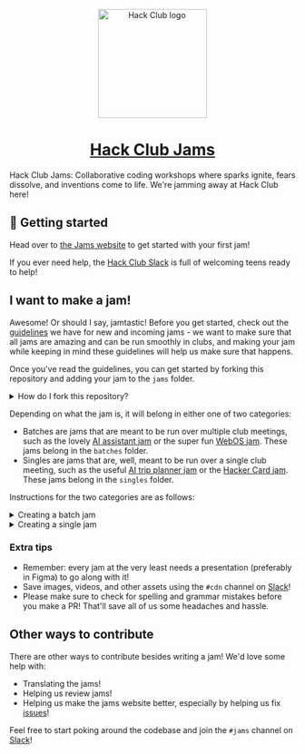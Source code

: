<p align="center"><img width="192" alt="Hack Club logo" src="https://assets.hackclub.com/flag-standalone.svg"></p>
<h1 align="center"><a href="https://jams.hackclub.com">Hack Club Jams</a></h1>

Hack Club Jams: Collaborative coding workshops where sparks ignite, fears dissolve, and inventions come to life. We're jamming away at Hack Club here!

## 🎉 Getting started

Head over to [the Jams website](https://jams.hackclub.com) to get started with your first jam!

If you ever need help, the [Hack Club Slack](https://hackclub.com/slack/) is full of welcoming teens ready to help!

## I want to make a jam!

Awesome! Or should I say, jamtastic! Before you get started, check out the [guidelines](https://docs.google.com/document/d/1apYcjpCHrA5hJZa2-g_A8ToJeOv-2zwfRV4bg7l2G_k/edit) we have for new and incoming jams - we want to make sure that all jams are amazing and can be run smoothly in clubs, and making your jam while keeping in mind these guidelines will help us make sure that happens.

Once you've read the guidelines, you can get started by forking this repository and adding your jam to the `jams` folder.

<details>
    <summary>How do I fork this repository?</summary>

Click on the "Fork" button in the top right corner of this page and follow the prompts to create your own copy of this repo.

Afterwards, clone your copy:

```
git clone https://github.com/<your username>/jams
```

Now head to where the copy is on your computer and start making some changes!

Once you're done, you can make a pull request (PR) to this repository. To do that, run the following on your computer inside your jams folder:

```
git add .
git commit -m "<What did you do?>"
git push
```

This will send the changes you made to your repository. To send it to ours, go to your repository on GitHub and click on the button that says `Contribute` right above the code viewer. It will ask you to `Open a pull request` - go ahead and do that. It'll take you to a page that looks like this:

![PR page](https://cloud-3d1rlweqr-hack-club-bot.vercel.app/0screenshot_2023-08-16_at_15-47-10_comparing_hackclub_main...jianmin-chen_main____hackclub_workshops.png)

Fill in the title, maybe add a little description, and click that big green button that says `Create pull request`! That's it! You've made a PR!

</details>

Depending on what the jam is, it will belong in either one of two categories:

- Batches are jams that are meant to be run over multiple club meetings, such as the lovely [AI assistant jam](https://jams.hackclub.dev/batch/artificial-intelligence) or the super fun [WebOS jam](https://jams.hackclub.dev/batch/webOS). These jams belong in the `batches` folder.
- Singles are jams that are, well, meant to be run over a single club meeting, such as the useful [AI trip planner jam](https://jams.hackclub.dev/jam/ai-travel) or the [Hacker Card jam](https://jams.hackclub.dev/jam/hacker-card). These jams belong in the `singles` folder.

Instructions for the two categories are as follows:

<details>
    <summary>Creating a batch jam</summary>
<br/>
Head over to `jams/batches`, and create a new folder with the name of your jam. Inside that folder, create a `readMe` folder, and create a new file inside `readMe` called `en-US.md` (or whatever your locale is) with the following content:

```markdown
---
title: 'your title'
contributor: 'your github username'
description: 'description of your batch jam'
video: 'video (demo) of your batch jam'
thumbnail: 'thumbail image link'
keywords: 'a, lis of, keywords separated by comma space'
timeEstimate: '4 Hours'
difficulty: '(Beginner, Intermediate, Difficult)'
slug: 'a unique slug for people visiting your jam'
isBatch: True
---
```

We use this info for this page:

![Batch info](https://cloud-qitwm6rk9-hack-club-bot.vercel.app/0screenshot_2023-08-16_at_14-45-22_create_your_own_smart_ai_voice_companion.png)

Now you can start writing the parts for your jam! For every part of your jam, create a folder inside your jam folder titled `part-<part #>`. Create a file inside that folder called `en-US.md` (or whatever your locale is) and will it with the following content:

```markdown
---
part: "part-#"
totalParts: 'total number of parts in the jam'
title: 'your title'
description: 'a quick description!'
contributor: 'your GitHub username'
contributorSlackID: 'your Slack ID'
thumbnail: 'thumbnail image link'
timeEstimate: ''
difficulty: '(Beginner, Intermediate, Difficult)'
keywords: 'a, list, of, keywords separated by comma space'
presentation: 'link to figma slides'
presentationPlay: 'link to figma slides in presentation mode'
presentationPDF: 'link to pdf of slides'
notes: 'link to notes (optional)'
poster: 'link to poster (optional)'
video: 'link to video (optional)'
---
```

Now start writing your batch jam!

</details>

<details>
    <summary>Creating a single jam</summary>
<br/>
Head over to `jams/singles`, and create a new folder with the name of your jam. Inside that folder, create a file called `en-US.md` (or whatever your locale is) with the following content:

```markdown
---
title: 'your title'
description: 'a quick description!'
contributor: 'your GitHub username'
contributorSlackID: 'your Slack ID'
thumbnail: 'thumbnail image link'
timeEstimate: ''
difficulty: '(Beginner, Intermediate, Difficult)'
keywords: 'a, list, of, keywords separated by comma space'
presentation: 'link to figma slides'
presentationPlay: 'link to figma slides in presentation mode'
presentationPDF: 'link to pdf of slides'
notes: 'link to notes (optional)'
poster: 'link to poster (optional)'
video: 'link to video (optional)'
slug: 'a unique slug for people visiting your jam'
---
```

Now start writing your jam!

</details>

### Extra tips

- Remember: every jam at the very least needs a presentation (preferably in Figma) to go along with it!
- Save images, videos, and other assets using the `#cdn` channel on [Slack](https://hackclub.com/slack/)!
- Please make sure to check for spelling and grammar mistakes before you make a PR! That'll save all of us some headaches and hassle.

## Other ways to contribute

There are other ways to contribute besides writing a jam! We'd love some help with:

- Translating the jams!
- Helping us review jams!
- Helping us make the jams website better, especially by helping us fix [issues](https://github.com/hackclub/jams/issues)!

Feel free to start poking around the codebase and join the `#jams` channel on [Slack](https://hackclub.com/slack/)!
